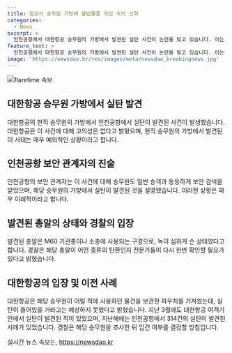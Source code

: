 ```yaml
---
title: 항공사 승무원 가방에 불법물품 의심 속의 신화
categories:
  - News
excerpt: >
  인천공항에서 대한항공 승무원의 가방에서 발견된 실탄 사건이 논란을 빚고 있습니다. 이는 현직 승무원의 가방에서 발견된 극히 이례적인 사례로, 고의성은 없다는 대한항공의 설명과 함께 경찰의 조사 대상이 되고 있습니다. 이 사건은 외국인이 가방에 실탄을 숨겨 갖는 경우와 달리, 승무원 본인이 가방에 몰랐다고 주장하여 파문을 일으키고 있습니다. 이에 MBN뉴스 이승민 기자가 전하였습니다.
feature_text: >
  인천공항에서 대한항공 승무원의 가방에서 발견된 실탄 사건이 논란을 빚고 있습니다. 이는 현직 승무원의 가방에서 발견된 극히 이례적인 사례로, 고의성은 없다는 대한항공의 설명과 함께 경찰의 조사 대상이 되고 있습니다. 이 사건은 외국인이 가방에 실탄을 숨겨 갖는 경우와 달리, 승무원 본인이 가방에 몰랐다고 주장하여 파문을 일으키고 있습니다. 이에 MBN뉴스 이승민 기자가 전하였습니다.
image: 'https://newsdao.kr/res/images/meta/newsdao_breakingnews.jpg'
---
```


<p><img src="https://newsdao.kr/res/images/meta/newsdao_breakingnews.jpg" alt="flaretime 속보" /></p>

<h2 data-ke-size="size26">대한항공 승무원 가방에서 실탄 발견</h2>

<p data-ke-size="size16">대한항공의 현직 승무원의 가방에서 인천공항에서 실탄이 발견된 사건이 발생했습니다. 대한항공은 이 사건에 대해 고의성은 없다고 밝혔으며, 현직 승무원의 가방에서 발견된 이 사태는 매우 예외적인 상황이라고 합니다.</p>

<h2 data-ke-size="size26">인천공항 보안 관계자의 진술</h2>

<p data-ke-size="size16">인천공항의 보안 관계자는 이 사건에 대해 승무원도 일반 승객과 동등하게 보안 검색을 받았으며, 해당 승무원의 가방에서 실탄이 발견된 것을 설명했습니다. 이러한 상황은 매우 이례적이라고 합니다.</p>

<h2 data-ke-size="size26">발견된 총알의 상태와 경찰의 입장</h2>

<p data-ke-size="size16">발견된 총알은 M60 기관총이나 소총에 사용되는 구경으로, 녹이 심하게 슨 상태였다고 합니다. 경찰은 해당 총알이 어떤 종류의 탄환인지 전문가들이 다시 한번 확인할 필요가 있다고 밝혔습니다.</p>

<h2 data-ke-size="size26">대한항공의 입장 및 이전 사례</h2>

<p data-ke-size="size16">대한항공은 해당 승무원이 어릴 적에 사용하던 물건을 보관한 파우치를 가져왔는데, 실탄이 들어있을 거라고는 예상하지 못했다고 밝혔습니다. 지난 3월에도 대한항공 여객기 안에서 실탄이 발견된 적이 있었으며, 지난해에는 인천공항에서 314건의 실탄이 발견된 사례가 있었습니다. 경찰은 해당 승무원을 조사한 뒤 입건 여부를 결정할 방침입니다.</p>
실시간 뉴스 속보는, <a href="https://newsdao.kr" rel="dofollow">https://newsdao.kr</a>


